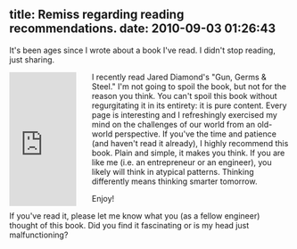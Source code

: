 title: Remiss regarding reading recommendations.
date: 2010-09-03 01:26:43
---

<p>It's been ages since I wrote about a book I've read.  I didn't stop reading, just sharing.</p>

<iframe src="http://rcm.amazon.com/e/cm?lt1=_blank&bc1=000000&IS2=1&bg1=FFFFFF&fc1=000000&lc1=0000FF&t=lethargy-20&o=1&p=8&l=as1&m=amazon&f=ifr&md=10FE9736YVPPT7A0FBG2&asins=B000PHOY0A" style="float:left; width:120px;height:240px; margin-right:2em;" scrolling="no" marginwidth="0" marginheight="0" frameborder="0"></iframe>

<p>I recently read Jared Diamond's "Gun, Germs &amp; Steel."  I'm not going to spoil the book, but not for the reason you think.  You can't spoil this book without regurgitating it in its entirety: it is pure content.  Every page is interesting and I refreshingly exercised my mind on the challenges of our world from an old-world perspective.  If you've the time and patience (and haven't read it already), I highly recommend this book.  Plain and simple, it makes you think.  If you are like me (i.e. an entrepreneur or an engineer), you likely will think in atypical patterns.  Thinking differently means thinking smarter tomorrow.</p>

<p>Enjoy!</p>

<p>If you've read it, please let me know what you (as a fellow engineer) thought of this book.  Did you find it fascinating or is my head just malfunctioning?</p>
<br style="clear:left;"/>

